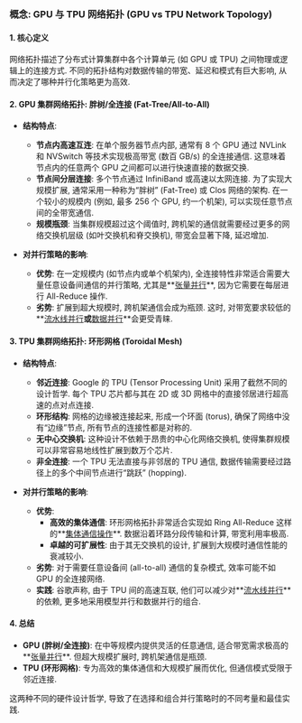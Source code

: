 ### 概念: GPU 与 TPU 网络拓扑 (GPU vs TPU Network Topology)

#### 1. 核心定义

网络拓扑描述了分布式计算集群中各个计算单元 (如 GPU 或 TPU) 之间物理或逻辑上的连接方式. 不同的拓扑结构对数据传输的带宽、延迟和模式有巨大影响, 从而决定了哪种并行化策略更为高效.

#### 2. GPU 集群网络拓扑: 胖树/全连接 (Fat-Tree/All-to-All)

- **结构特点**:
    - **节点内高速互连**: 在单个服务器节点内部, 通常有 8 个 GPU 通过 NVLink 和 NVSwitch 等技术实现极高带宽 (数百 GB/s) 的全连接通信. 这意味着节点内的任意两个 GPU 之间都可以进行快速直接的数据交换.
    - **节点间分层连接**: 多个节点通过 InfiniBand 或高速以太网连接. 为了实现大规模扩展, 通常采用一种称为“胖树” (Fat-Tree) 或 Clos 网络的架构. 在一个较小的规模内 (例如, 最多 256 个 GPU, 约一个机架), 可以实现任意节点间的全带宽通信.
    - **规模瓶颈**: 当集群规模超过这个阈值时, 跨机架的通信就需要经过更多的网络交换机层级 (如叶交换机和脊交换机), 带宽会显著下降, 延迟增加.

- **对并行策略的影响**:
    - **优势**: 在一定规模内 (如节点内或单个机架内), 全连接特性非常适合需要大量任意设备间通信的并行策略, 尤其是**[张量并行](./Lecture7-Tensor-Parallelism.md)**, 因为它需要在每层进行 All-Reduce 操作.
    - **劣势**: 扩展到超大规模时, 跨机架通信会成为瓶颈. 这时, 对带宽要求较低的**[流水线并行](./Lecture7-Pipeline-Parallelism.md)**或**[数据并行](./Lecture7-Data-Parallelism.md)**会更受青睐.

#### 3. TPU 集群网络拓扑: 环形网格 (Toroidal Mesh)

- **结构特点**:
    - **邻近连接**: Google 的 TPU (Tensor Processing Unit) 采用了截然不同的设计哲学. 每个 TPU 芯片都与其在 2D 或 3D 网格中的直接邻居进行超高速的点对点连接.
    - **环形结构**: 网格的边缘被连接起来, 形成一个环面 (torus), 确保了网络中没有“边缘”节点, 所有节点的连接性都是对称的.
    - **无中心交换机**: 这种设计不依赖于昂贵的中心化网络交换机, 使得集群规模可以非常容易地线性扩展到数万个芯片.
    - **非全连接**: 一个 TPU 无法直接与非邻居的 TPU 通信, 数据传输需要经过路径上的多个中间节点进行“跳跃” (hopping).

- **对并行策略的影响**:
    - **优势**:
        - **高效的集体通信**: 环形网格拓扑非常适合实现如 Ring All-Reduce 这样的**[集体通信操作](./Lecture7-Collective-Communication.md)**. 数据沿着环路分段传输和计算, 带宽利用率极高.
        - **卓越的可扩展性**: 由于其无交换机的设计, 扩展到大规模时通信性能的衰减较小.
    - **劣势**: 对于需要任意设备间 (all-to-all) 通信的复杂模式, 效率可能不如 GPU 的全连接网络.
    - **实践**: 谷歌声称, 由于 TPU 间的高速互联, 他们可以减少对**[流水线并行](./Lecture7-Pipeline-Parallelism.md)**的依赖, 更多地采用模型并行和数据并行的组合.

#### 4. 总结

- **GPU (胖树/全连接)**: 在中等规模内提供灵活的任意通信, 适合带宽需求极高的**[张量并行](./Lecture7-Tensor-Parallelism.md)**. 但超大规模扩展时, 跨机架通信是瓶颈.
- **TPU (环形网格)**: 专为高效的集体通信和大规模扩展而优化, 但通信模式受限于邻近连接.

这两种不同的硬件设计哲学, 导致了在选择和组合并行策略时的不同考量和最佳实践.